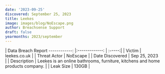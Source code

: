 ```yaml
---
date: '2023-09-25'
discovered: September 25, 2023
title: Leekes
image: images/blog/NoEscape.png
author: Breachsense Support
draft: false
yearmonths: 2023/september
---
```



| Data Breach Report
------------:     |:-------------:    | :-----:|
| Victim      | leekes.co.uk      | 
| Threat Actor      | NoEscape      | 
| Date Discovered      | Sep 25, 2023      | 
| Description      | Leekes is an online bathrooms, furniture, kitchens and home products company.      | 
| Leak Size      | 130GB      | 


